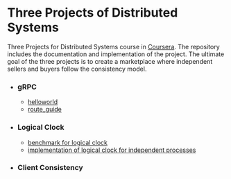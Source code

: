 # Three Projects of Distributed Systems
Three Projects for Distributed Systems course in [Coursera](https://www.coursera.org/).
The repository includes the documentation and implementation of the project.
The ultimate goal of the three projects is to create a marketplace where independent sellers and buyers follow the consistency model.  

- ### gRPC
    - [helloworld](grpc/helloworld)
    - [route_guide](grpc/route_guide)

- ### Logical Clock 
    - [benchmark for logical clock](lamportBenchmark) 
    - [implementation of logical clock for independent processes](lamportClocks)

- ### Client Consistency 
    
         
     
 


